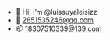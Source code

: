 - 👋 Hi, I’m @luissuyaleisizz
- 💞️ 2651535246@qq.com
- 📫 18307510339@139.com

<!---
luissuyaleisizz/luissuyaleisizz is a ✨ special ✨ repository because its `README.md` (this file) appears on your GitHub profile.
You can click the Preview link to take a look at your changes.
--->
